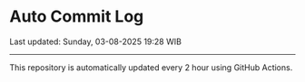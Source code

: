 # Auto Commit Log

Last updated: Sunday, 03-08-2025 19:28 WIB

---

This repository is automatically updated every 2 hour using GitHub Actions.
